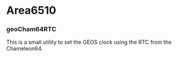 # Area6510

### geoCham64RTC
This is a small utility to set the GEOS clock using the RTC from the Chameleon64.
